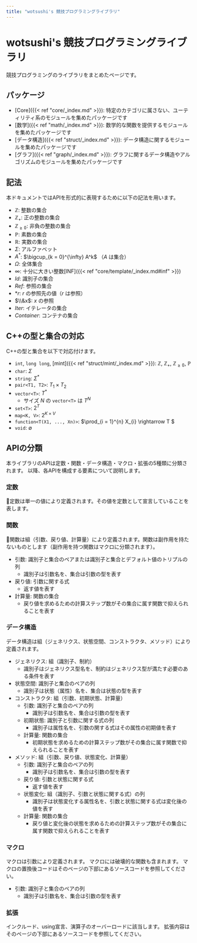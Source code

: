 ```yaml
---
title: "wotsushi's 競技プログラミングライブラリ"
---
```


# wotsushi's 競技プログラミングライブラリ
競技プログラミングのライブラリをまとめたページです。

## パッケージ
- [Core]({{< ref "core/_index.md" >}}): 特定のカテゴリに属さない、ユーティリティ系のモジュールを集めたパッケージです
- [数学]({{< ref "math/_index.md" >}}): 数学的な関数を提供するモジュールを集めたパッケージです
- [データ構造]({{< ref "struct/_index.md" >}}): データ構造に関するモジュールを集めたパッケージです
- [グラフ]({{< ref "graph/_index.md" >}}): グラフに関するデータ構造やアルゴリズムのモジュールを集めたパッケージです

## 記法
本ドキュメントではAPIを形式的に表現するために以下の記法を用います。

- $\mathbb{Z}$: 整数の集合
- $\mathbb{Z_{+}}$: 正の整数の集合
- $\mathbb{Z_{\geq 0}}$: 非負の整数の集合
- $\mathbb{P}$: 素数の集合
- $\mathbb{R}$: 実数の集合
- $\Sigma$: アルファベット
- $A^{*}$: $\bigcup_{k = 0}^{\infty} A^k$ （$A$ は集合）
- $\Omega$: 全体集合
- $\infty$: 十分に大きい整数[INF]({{< ref "core/template/_index.md#inf" >}})
- $Id$: 識別子の集合
- $Ref$: 参照の集合
- $*r$: $r$ の参照先の値（$r$ は参照）
- $\\&x$: $x$ の参照
- $Iter$: イテレータの集合
- $Container$: コンテナの集合

## C++の型と集合の対応
C++の型と集合を以下で対応付けます。

- `int`, `long long`, [mint]({{< ref "struct/mint/_index.md" >}}): $\mathbb{Z}$, $\mathbb{Z_{+}}$, $\mathbb{Z_{\geq 0}}$, $\mathbb{P}$
- `char`: $\Sigma$
- `string`: $\Sigma^{*}$
- `pair<T1, T2>`: $T_1 \times T_2$
- `vector<T>`: $T^*$
    - サイズ $N$ の `vector<T>` は $T^N$
- `set<T>`: $2^T$
- `map<K, V>`: $2^{K \times V}$
- `function<T(X1, ..., Xn)>`: $\prod_{i = 1}^{n} X_{i} \rightarrow T \$
- `void`: $\emptyset$

## APIの分類
本ライブラリのAPIは定数・関数・データ構造・マクロ・拡張の5種類に分類されます。
以降、各APIを構成する要素について説明します。

### 定数
定数は単一の値により定義されます。その値を定数として宣言していることを表します。

### 関数
関数は組（引数、戻り値、計算量）により定義されます。関数は副作用を持たないものとします（副作用を持つ関数はマクロに分類されます）。

- 引数: 識別子と集合のペアまたは識別子と集合とデフォルト値のトリプルの列
    - 識別子は引数名を、集合は引数の型を表す
- 戻り値: 引数に関する式
    - 返す値を表す
- 計算量: 関数の集合
    - 戻り値を求めるための計算ステップ数がその集合に属す関数で抑えられることを表す

### データ構造
データ構造は組（ジェネリクス、状態空間、コンストラクタ、メソッド）により定義されます。

- ジェネリクス: 組（識別子、制約）
    - 識別子はジェネリクス型名を、制約はジェネリクス型が満たす必要のある条件を表す
- 状態空間: 識別子と集合のペアの列
    - 識別子は状態（属性）名を、集合は状態の型を表す
- コンストラクタ: 組（引数、初期状態、計算量）
    - 引数: 識別子と集合のペアの列
        - 識別子は引数名を、集合は引数の型を表す
    - 初期状態: 識別子と引数に関する式の列
        - 識別子は属性名を、引数の関する式はその属性の初期値を表す
    - 計算量: 関数の集合
        - 初期状態を求めるための計算ステップ数がその集合に属す関数で抑えられることを表す
- メソッド: 組（引数、戻り値、状態変化、計算量）
    - 引数: 識別子と集合のペアの列
        - 識別子は引数名を、集合は引数の型を表す
    - 戻り値: 引数と状態に関する式
        - 返す値を表す
    - 状態変化: 組（識別子、引数と状態に関する式）の列
        - 識別子は状態変化する属性名を、引数と状態に関する式は変化後の値を表す
    - 計算量: 関数の集合
        - 戻り値と変化後の状態を求めるための計算ステップ数がその集合に属す関数で抑えられることを表す

### マクロ
マクロは引数により定義されます。
マクロには破壊的な関数も含まれます。
マクロの置換後コードはそのページの下部にあるソースコードを参照してください。

- 引数: 識別子と集合のペアの列
    - 識別子は引数名を、集合は引数の型を表す

### 拡張
インクルード、using宣言、演算子のオーバーロードに該当します。
拡張内容はそのページの下部にあるソースコードを参照してください。
